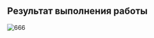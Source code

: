 ## Результат выполнения работы

![666](https://user-images.githubusercontent.com/97364957/184545291-ddc26aef-8b03-45fb-a3bd-843bdc620ff9.png)
